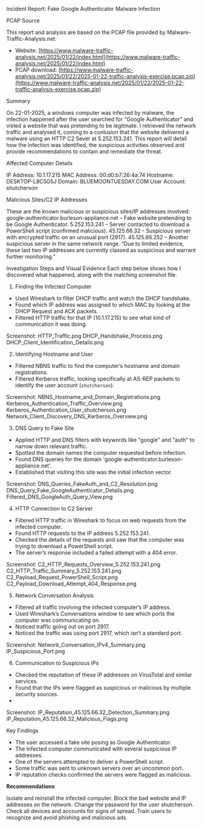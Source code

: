 Incident Report: Fake Google Authenticator Malware Infection

PCAP Source

This report and analysis are based on the PCAP file provided by Malware-Traffic-Analysis.net:

- Website: [https://www.malware-traffic-analysis.net/2025/01/22/index.html](https://www.malware-traffic-analysis.net/2025/01/22/index.html)
- PCAP download: [https://www.malware-traffic-analysis.net/2025/01/22/2025-01-22-traffic-analysis-exercise.pcap.zip](https://www.malware-traffic-analysis.net/2025/01/22/2025-01-22-traffic-analysis-exercise.pcap.zip)

Summary

On 22-01-2025, a windows computer was infected by malware, the infection happened after the user searched for "Google Authenticator" and visted a website that was pretending to be legitmate. I retrieved the network traffic and analysed it, coming to a conlusion that the website delivered a malware using an HTTP C2 Sever at 5.252.153.241. This report will detail how the infection was identified, the suspicious activities observed and provide recommendations to contain and remediate the threat. 


Affected Computer Details

IP Address: 10.1.17.215
MAC Address: 00:d0:b7:26:4a:74
Hostname: DESKTOP-L8C5G5J
Domain: BLUEMOONTUESDAY.COM
User Account: shutcherson

Malicious Sites/C2 IP Addresses

These are the known malicious or suspicious sites/IP addresses involved:
google-authenticator.burleson-appliance.net – Fake website pretending to be Google Authenticator.
5.252.153.241 – Server contacted to download a PowerShell script (confirmed malicious).
45.125.66.32 – Suspicious server with encrypted traffic on an unusual port (2917).
45.125.66.252 – Another suspicious server in the same network range.
“Due to limited evidence, these last two IP addresses are currently classed as suspicious and warrant further monitoring.”


Investigation Steps and Visual Evidence
Each step below shows how I discovered what happened, along with the matching screenshot file.

1. Finding the Infected Computer
- Used Wireshark to filter DHCP traffic and watch the DHCP handshake.
- Found which IP address was assigned to which MAC by looking at the DHCP Request and ACK packets.
- Filtered HTTP traffic for that IP (10.1.17.215) to see what kind of communication it was doing.

Screenshot: 
HTTP_Traffic.png
DHCP_Handshake_Process.png
DHCP_Client_Identification_Details.png

2. Identifying Hostname and User
- Filtered NBNS traffic to find the computer’s hostname and domain registrations.  
- Filtered Kerberos traffic, looking specifically at AS-REP packets to identify the user account (`shutcherson`). 

Screenshot: 
NBNS_Hostname_and_Domain_Registrations.png
Kerberos_Authentication_Traffic_Overview.png
Kerberos_Authentication_User_shutcherson.png
Network_Client_Discovery_DNS_Kerberos_Overview.png

3. DNS Query to Fake Site
- Applied HTTP and DNS filters with keywords like "google" and "auth" to narrow down relevant traffic.
- Spotted the domain names the computer requested before infection.
- Found DNS queries for the domain 'google-authenticator.burleson-appliance.net'.
- Established that visiting this site was the initial infection vector.

Screenshot: 
DNS_Queries_FakeAuth_and_C2_Resolution.png
DNS_Query_Fake_GoogleAuthenticator_Details.png
Filtered_DNS_GoogleAuth_Query_View.png

4. HTTP Connection to C2 Server
- Filtered HTTP traffic in Wireshark to focus on web requests from the infected computer.  
- Found HTTP requests to the IP address 5.252.153.241.  
- Checked the details of the requests and saw that the computer was trying to download a PowerShell script.  
- The server’s response included a failed attempt with a 404 error.

Screenshot: 
C2_HTTP_Requests_Overview_5.252.153.241.png
C2_HTTP_Traffic_Summary_5.252.153.241.png
C2_Payload_Request_PowerShell_Script.png
C2_Payload_Download_Attempt_404_Response.png

5. Network Conversation Analysis
- Filtered all traffic involving the infected computer’s IP address.
- Used Wireshark’s Conversations window to see which ports the computer was communicating on.
- Noticed traffic going out on port 2917.
- Noticed the traffic was using port 2917, which isn’t a standard port.
  
Screenshot: 
Network_Conversation_IPv4_Summary.png
IP_Suspicious_Port.png

6. Communication to Suspicious IPs
- Checked the reputation of these IP addresses on VirusTotal and similar services.
- Found that the IPs were flagged as suspicious or malicious by multiple security sources.
- 
Screenshot:
IP_Reputation_45.125.66.32_Detection_Summary.png
IP_Reputation_45.125.66.32_Malicious_Flags.png

Key Findings

- The user accessed a fake site posing as Google Authenticator.
- The infected computer communicated with several suspicious IP addresses.
- One of the servers attempted to deliver a PowerShell script.
- Some traffic was sent to unknown servers over an uncommon port.
- IP reputation checks confirmed the servers were flagged as malicious.


**Recommendations**

Isolate and reinstall the infected computer.
Block the bad website and IP addresses on the network.
Change the password for the user shutcherson.
Check all devices and accounts for signs of spread.
Train users to recognize and avoid phishing and malicious ads.

